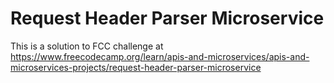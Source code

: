 # Request Header Parser Microservice

This is a solution to FCC challenge at https://www.freecodecamp.org/learn/apis-and-microservices/apis-and-microservices-projects/request-header-parser-microservice
